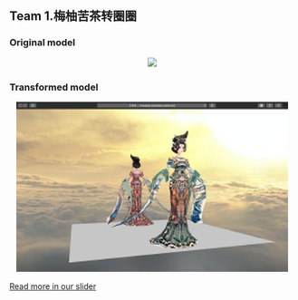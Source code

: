 ## Team 1.梅柚苦茶转圈圈

### Original model

<p align="center">
    <img src="show2.png" width="480"\>
</p>

### Transformed model

<p align="center">
    <img src="show.png" width="480"\>
</p>

[Read more in our slider](T1.pdf)